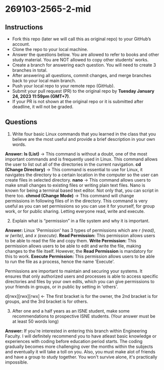 # 269103-2565-2-mid

## Instructions

- Fork this repo (later we will call this as original repo) to your GitHub’s account. 
- Clone the repo to your local machine.
- Answer the questions below. You are allowed to refer to books and other study material. You are NOT allowed to copy other students’ works. 
- Create a branch for answering each question. You will need to create 3 branches in total.
- After answering all questions, commit changes, and merge branches back to your local main branch.
- Push your local repo to your remote repo (GitHub).
- Submit your pull request (PR) to the original repo by **Tuesday January 24, 2023 11:59pm (GMT+7)**.
- If your PR is not shown at the original repo or it is submitted after deadline, it will not be graded.

## Questions

1. Write four basic Linux commands that you learned in the class that you believe are the most useful and provide a brief description in your own words. 

**Answer:**
**ls (List)** -> This command is without a doubt, one of the most important commands and is frequently used in Linux. This command allows the user to list out all of the directories in the current navigation.
**cd (Change Directory)** -> This command is essential to use for Linux, it navigates the directory to a certain location in the computer so the user can create files in selected directory.
**nano** -> This command allows users to make small changes  to existing files or writing plain text files. Nano is known for being a terminal based text editor. Not only that, you can script in there too.
**chmod (Change Mode)** -> This command will change permissions in following files of in the directory. This command is very useful as you can set permissions so you can use it for yourself, for group work, or for public sharing. Letting everyone read, write and execute.

2. Explain what is “permission” in a file system and why it is important.

**Answer:**
Linux 'Permission' has 3 types of permissions which are *r (read)*, *w (write)*, and *x (execute)*.
**Read Permission:** This permission allows users to be able to read the file and copy them.
**Write Permission:** This permission allows users to be able to edit and write the file, making changes to the file itself. However, the **Read Permission** is mandatory for this to work.
**Execute Permission:** This permission allows users to be able to run the file as a process, hence the name 'Execute'.

Permissions are important to maintain and securing your systems. It ensures that only authorized users and processes is able to access specific directories and files by your own edits, which you can give permissions to your friends in groups, or in public by setting in 'others'.

d[rwx][rwx][rwx] <- The first bracket is for the owner, the 2nd bracket is for groups, and the 3rd bracket is for others.


3. After one and a half years as an ISNE student, make some recommendations to prospective ISNE students. (Your answer must be at least 50 words long)

**Answer:** 
If you're interested in entering this branch within Engineering Faculty. I will definitely recommend you to have atleast basic knowledge or experiences with coding before education period starts. The coding gradually becomes more challenging over the months within the subjects and eventually it will take a toll on you. Also, you must make alot of friends and have a group to study together. You won't survive alone, it's practically impossible.